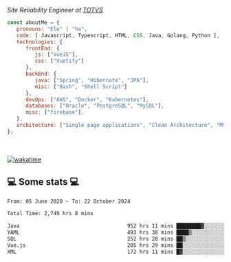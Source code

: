<p><em>Site Reliability Engineer at <a href="https://www.totvs.com/">TOTVS</a></br>
</em></p>


```javascript
const aboutMe = {
   pronouns: "Ele" | "he",
   code: [ Javascript, Typescript, HTML, CSS, Java, Golang, Python ],
   technologies: {
      frontEnd: {
         js: ["VueJS"],
         css: ["Vuetify"]
      },
      backEnd: {
         java: ["Spring", "Hibernate", "JPA"],
         misc: ["Bash", "Shell Script"]
      },
      devOps: ["AWS", "Docker", "Kubernetes"],
      databases: ["Oracle", "PostgreSQL", "MySQL"],
      misc: ["firebase"],
   },
   architecture: ["Single page applications", "Clean Architecture", "MVC", "Microservices"],
};
```
</br></br>
[![wakatime](https://wakatime.com/badge/user/a3a8ed06-d304-4d6b-bc86-4adc418cdea7.svg)](https://wakatime.com/@a3a8ed06-d304-4d6b-bc86-4adc418cdea7)
<h2>💻 Some stats 💻</h2>

<!--START_SECTION:waka-->

```txt
From: 05 June 2020 - To: 22 October 2024

Total Time: 2,749 hrs 8 mins

Java                                   952 hrs 11 mins ████████▓░░░░░░░░░░░░░░░░   34.64 %
YAML                                   493 hrs 38 mins ████▒░░░░░░░░░░░░░░░░░░░░   17.96 %
SQL                                    252 hrs 28 mins ██▒░░░░░░░░░░░░░░░░░░░░░░   09.18 %
Vue.js                                 205 hrs 29 mins ██░░░░░░░░░░░░░░░░░░░░░░░   07.47 %
XML                                    172 hrs 11 mins █▓░░░░░░░░░░░░░░░░░░░░░░░   06.26 %
```

<!--END_SECTION:waka-->
